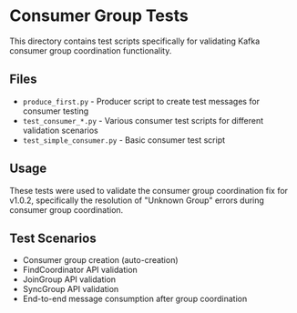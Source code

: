 # Consumer Group Tests

This directory contains test scripts specifically for validating Kafka consumer group coordination functionality.

## Files

- `produce_first.py` - Producer script to create test messages for consumer testing
- `test_consumer_*.py` - Various consumer test scripts for different validation scenarios
- `test_simple_consumer.py` - Basic consumer test script

## Usage

These tests were used to validate the consumer group coordination fix for v1.0.2, specifically the resolution of "Unknown Group" errors during consumer group coordination.

## Test Scenarios

- Consumer group creation (auto-creation)
- FindCoordinator API validation
- JoinGroup API validation
- SyncGroup API validation
- End-to-end message consumption after group coordination